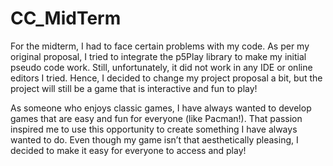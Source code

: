# CC_MidTerm
For the midterm, I had to face certain problems with my code. As per my original proposal, I tried to integrate the p5Play library to make my initial pseudo code work. Still, unfortunately, it did not work in any IDE or online editors I tried. Hence, I decided to change my project proposal a bit, but the project will still be a game that is interactive and fun to play!

As someone who enjoys classic games, I have always wanted to develop games that are easy and fun for everyone (like Pacman!). That passion inspired me to use this opportunity to create something I have always wanted to do. Even though my game isn’t that aesthetically pleasing, I decided to make it easy for everyone to access and play!


